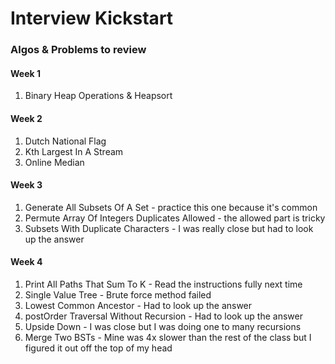 # Interview Kickstart

### Algos & Problems to review

#### Week 1
1. Binary Heap Operations & Heapsort

#### Week 2
1. Dutch National Flag
2. Kth Largest In A Stream
3. Online Median

#### Week 3
1. Generate All Subsets Of A Set - practice this one because it's common
2. Permute Array Of Integers Duplicates Allowed - the allowed part is tricky
3. Subsets With Duplicate Characters - I was really close but had to look up the answer

#### Week 4
1. Print All Paths That Sum To K - Read the instructions fully next time
2. Single Value Tree - Brute force method failed
3. Lowest Common Ancestor - Had to look up the answer
4. postOrder Traversal Without Recursion - Had to look up the answer
5. Upside Down - I was close but I was doing one to many recursions
6. Merge Two BSTs - Mine was 4x slower than the rest of the class but I figured it out off the top of my head